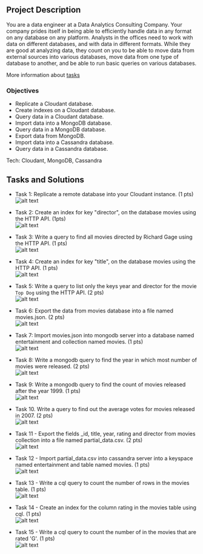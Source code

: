 ## Project Description
You are a data engineer at a Data Analytics Consulting Company. Your company prides itself in being able to efficiently handle data in any format on any database on any platform. Analysts in the offices need to work with data on different databases, and with data in different formats. While they are good at analyzing data, they count on you to be able to move data from external sources into various databases, move data from one type of database to another, and be able to run basic queries on various databases.

More information about [tasks](https://github.com/As2909/IBM-Data-Engineering-Specialization-Coursera/blob/main/Course%2010%20Introduction%20to%20NoSQL%20Databases/Week%205/Task.pdf)
### Objectives

- Replicate a Cloudant database.
- Create indexes on a Cloudant database.
- Query data in a Cloudant database.
- Import data into a MongoDB database.
- Query data in a MongoDB database.
- Export data from MongoDB.
- Import data into a Cassandra database.
- Query data in a Cassandra database.

Tech: Cloudant, MongoDB, Cassandra

## Tasks and Solutions
- Task 1: Replicate a remote database into your Cloudant instance. (1 pts) \
![alt text](https://github.com/As2909/IBM-Data-Engineering-Specialization-Coursera/blob/main/Course%2010%20Introduction%20to%20NoSQL%20Databases/Week%205/Week5/1-replication.png "1")

- Task 2: Create an index for key "director", on the database movies using the HTTP API. (1pts) \
![alt text](https://github.com/As2909/IBM-Data-Engineering-Specialization-Coursera/blob/main/Course%2010%20Introduction%20to%20NoSQL%20Databases/Week%205/Week5/2-index-director.PNG "2")

- Task 3: Write a query to find all movies directed by Richard Gage using the HTTP API. (1 pts) \
![alt text](https://github.com/As2909/IBM-Data-Engineering-Specialization-Coursera/blob/main/Course%2010%20Introduction%20to%20NoSQL%20Databases/Week%205/Week5/3-query-director.PNG "3")

- Task 4: Create an index for key "title", on the database movies using the HTTP API. (1 pts) \
![alt text](https://github.com/As2909/IBM-Data-Engineering-Specialization-Coursera/blob/main/Course%2010%20Introduction%20to%20NoSQL%20Databases/Week%205/Week5/4-index-title.PNG "4")

- Task 5: Write a query to list only the keys year and director for the movie `Top Dog` using the HTTP API. (2 pts) \
![alt text](https://github.com/xzZero/DataEng_IBM/blob/main/10%20-%20Introduction%20to%20NoSQL%20Databases/Week5/5-query-title.PNG "5")
- Task 6: Export the data from movies database into a file named movies.json. (2 pts)  \
![alt text](https://github.com/xzZero/DataEng_IBM/blob/main/10%20-%20Introduction%20to%20NoSQL%20Databases/Week5/6-couchexport.PNG "6")
- Task 7: Import movies.json into mongodb server into a database named entertainment and collection named movies. (1 pts) \
![alt text](https://github.com/xzZero/DataEng_IBM/blob/main/10%20-%20Introduction%20to%20NoSQL%20Databases/Week5/7-mongoimport.PNG "7")
- Task 8: Write a mongodb query to find the year in which most number of movies were released. (2 pts) \
![alt text](https://github.com/xzZero/DataEng_IBM/blob/main/10%20-%20Introduction%20to%20NoSQL%20Databases/Week5/8-mongo-query.PNG "8")
- Task 9: Write a mongodb query to find the count of movies released after the year 1999. (1 pts) \
![alt text](https://github.com/xzZero/DataEng_IBM/blob/main/10%20-%20Introduction%20to%20NoSQL%20Databases/Week5/9-mongo-query.PNG "9")
- Task 10. Write a query to find out the average votes for movies released in 2007. (2 pts)\
![alt text](https://github.com/xzZero/DataEng_IBM/blob/main/10%20-%20Introduction%20to%20NoSQL%20Databases/Week5/10-mongo-query.PNG "10")
- Task 11 - Export the fields _id, title, year, rating and director from movies collection into a file named partial_data.csv. (2 pts)\
![alt text](https://github.com/xzZero/DataEng_IBM/blob/main/10%20-%20Introduction%20to%20NoSQL%20Databases/Week5/11-mongoexport.PNG "11")
- Task 12 - Import partial_data.csv into cassandra server into a keyspace named entertainment and table named movies. (1 pts) \
![alt text](https://github.com/xzZero/DataEng_IBM/blob/main/10%20-%20Introduction%20to%20NoSQL%20Databases/Week5/12-cassandra-import.png "12")
- Task 13 - Write a cql query to count the number of rows in the movies table. (1 pts) \
![alt text](https://github.com/xzZero/DataEng_IBM/blob/main/10%20-%20Introduction%20to%20NoSQL%20Databases/Week5/13-cassandra-query.PNG "13")
- Task 14 - Create an index for the column rating in the movies table using cql. (1 pts) \
![alt text](https://github.com/xzZero/DataEng_IBM/blob/main/10%20-%20Introduction%20to%20NoSQL%20Databases/Week5/14-cassandra-index.PNG "14")
- Task 15 - Write a cql query to count the number of in the movies that are rated 'G'. (1 pts) \
![alt text](https://github.com/xzZero/DataEng_IBM/blob/main/10%20-%20Introduction%20to%20NoSQL%20Databases/Week5/15-cassandra-query.PNG "15")

